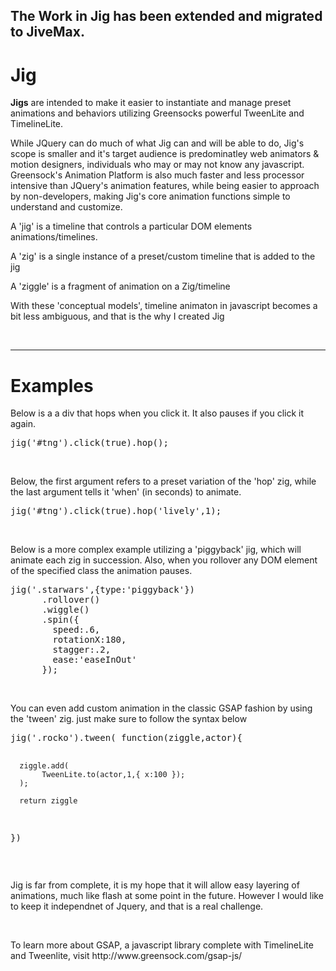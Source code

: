 <b>The Work in Jig has been extended and migrated to JiveMax.</b>
-------------------
Jig
===

<b>Jigs</b> are intended to make it easier to instantiate and manage preset animations and behaviors utilizing Greensocks powerful TweenLite and TimelineLite.

<p>While JQuery can do much of what Jig can and will be able to do, Jig's scope is smaller and it's target audience is predominatley web animators & motion designers, individuals who may or may not know any javascript. Greensock's Animation Platform is also much faster and less processor intensive than JQuery's animation features, while being easier to approach by non-developers, making Jig's core animation functions simple to understand and customize.</p>

<p>A 'jig' is a timeline that controls a particular DOM elements animations/timelines.</p>

<p>A 'zig' is a single instance of a preset/custom timeline that is added to the jig</p>

<p>A 'ziggle' is a fragment of animation on a Zig/timeline</p>
<p>With these 'conceptual models', timeline animaton in javascript becomes a bit less ambiguous, and that is the why I created Jig</p>

<br/>
<hr/>
<h1>Examples</h1>

<p>Below is a a div that hops when you click it. It also pauses if you click it again.</p>

<pre>
jig('#tng').click(true).hop();
</pre>
<br/>

<p>Below, the first argument refers to a preset variation of the 'hop' zig, while the last argument tells it 'when' (in seconds) to animate.</p>

<pre>
jig('#tng').click(true).hop('lively',1);
</pre>
<br/>


<p>Below is a more complex example utilizing a 'piggyback' jig, which will animate each zig in succession. Also, when you rollover any DOM element of the specified class the animation pauses.</p>

<pre>
jig('.starwars',{type:'piggyback'})
      .rollover()
      .wiggle()
      .spin({
        speed:.6,
        rotationX:180,
        stagger:.2,
        ease:'easeInOut'
      });
</pre>
<br/>

<p>You can even add custom animation in the classic GSAP fashion by using the 'tween' zig. just make sure to follow the syntax below
<pre>
jig('.rocko').tween( function(ziggle,actor){ 

      ziggle.add(
           TweenLite.to(actor,1,{ x:100 });
      );
      
      return ziggle
})
</pre>
<br/>

<p>Jig is far from complete, it is my hope that it will allow easy layering of animations, much like flash at some point in the future. However I would like to keep it independnet of Jquery, and that is a real challenge.</p>
<br/>

<p>To learn more about GSAP, a javascript library complete with TimelineLite and Tweenlite, visit http://www.greensock.com/gsap-js/</p>
